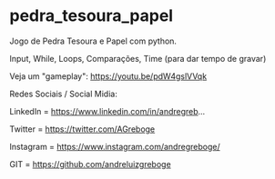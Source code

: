 # pedra_tesoura_papel
Jogo de Pedra Tesoura e Papel com python.

Input, While, Loops, Comparações, Time (para dar tempo de gravar)

Veja um "gameplay":
https://youtu.be/pdW4gslVVqk


Redes Sociais / Social Midia:

LinkedIn = https://www.linkedin.com/in/andregreb...

Twitter = https://twitter.com/AGreboge

Instagram = https://www.instagram.com/andregreboge/

GIT = https://github.com/andreluizgreboge

